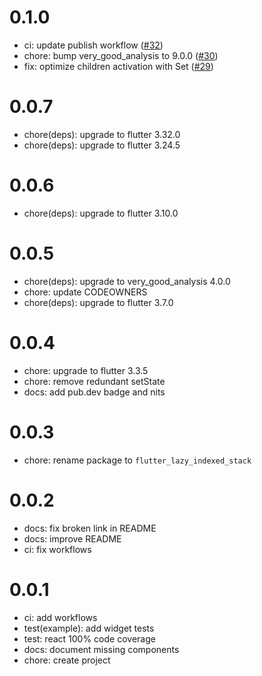 # 0.1.0

- ci: update publish workflow ([#32](https://github.com/marcossevilla/lazy_indexed_stack/pull/32))
- chore: bump very_good_analysis to 9.0.0 ([#30](https://github.com/marcossevilla/lazy_indexed_stack/pull/30))
- fix: optimize children activation with Set ([#29](https://github.com/marcossevilla/lazy_indexed_stack/pull/29))

# 0.0.7

- chore(deps): upgrade to flutter 3.32.0
- chore(deps): upgrade to flutter 3.24.5

# 0.0.6

- chore(deps): upgrade to flutter 3.10.0

# 0.0.5

- chore(deps): upgrade to very_good_analysis 4.0.0
- chore: update CODEOWNERS
- chore(deps): upgrade to flutter 3.7.0

# 0.0.4

- chore: upgrade to flutter 3.3.5
- chore: remove redundant setState
- docs: add pub.dev badge and nits

# 0.0.3

- chore: rename package to `flutter_lazy_indexed_stack`

# 0.0.2

- docs: fix broken link in README
- docs: improve README
- ci: fix workflows

# 0.0.1

- ci: add workflows
- test(example): add widget tests
- test: react 100% code coverage
- docs: document missing components
- chore: create project